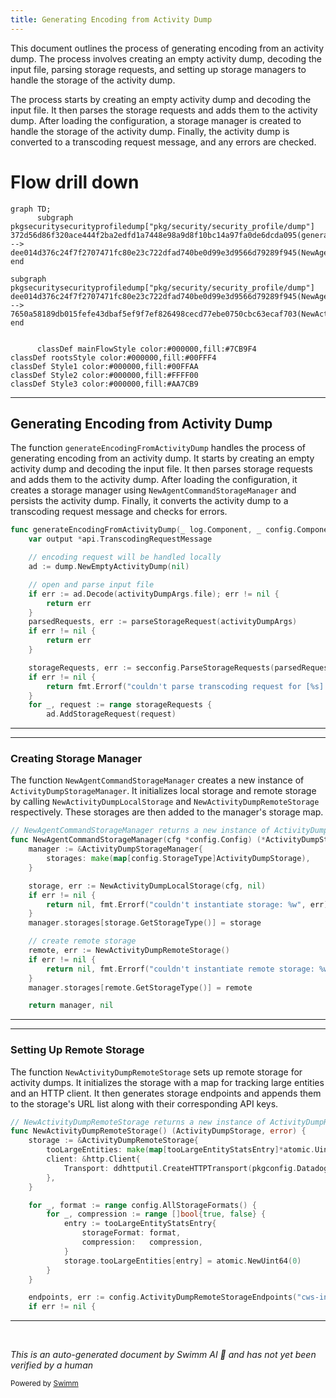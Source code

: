 ```yaml
---
title: Generating Encoding from Activity Dump
---
```

This document outlines the process of generating encoding from an activity dump. The process involves creating an empty activity dump, decoding the input file, parsing storage requests, and setting up storage managers to handle the storage of the activity dump.

The process starts by creating an empty activity dump and decoding the input file. It then parses the storage requests and adds them to the activity dump. After loading the configuration, a storage manager is created to handle the storage of the activity dump. Finally, the activity dump is converted to a transcoding request message, and any errors are checked.

# Flow drill down

```mermaid
graph TD;
      subgraph pkgsecuritysecurityprofiledump["pkg/security/security_profile/dump"]
372d56d86f320ace444f2ba2edfd1a7448e98a9d8f10bc14a97fa0de6dcda095(generateEncodingFromActivityDump):::mainFlowStyle --> dee014d376c24f7f2707471fc80e23c722dfad740be0d99e3d9566d79289f945(NewAgentCommandStorageManager):::mainFlowStyle
end

subgraph pkgsecuritysecurityprofiledump["pkg/security/security_profile/dump"]
dee014d376c24f7f2707471fc80e23c722dfad740be0d99e3d9566d79289f945(NewAgentCommandStorageManager):::mainFlowStyle --> 7650a58189db015fefe43dbaf5ef9f7ef826498cecd77ebe0750cbc63ecaf703(NewActivityDumpRemoteStorage):::mainFlowStyle
end


      classDef mainFlowStyle color:#000000,fill:#7CB9F4
classDef rootsStyle color:#000000,fill:#00FFF4
classDef Style1 color:#000000,fill:#00FFAA
classDef Style2 color:#000000,fill:#FFFF00
classDef Style3 color:#000000,fill:#AA7CB9
```

<SwmSnippet path="/cmd/system-probe/subcommands/runtime/activity_dump.go" line="363">

---

## Generating Encoding from Activity Dump

The function <SwmToken path="cmd/system-probe/subcommands/runtime/activity_dump.go" pos="363:2:2" line-data="func generateEncodingFromActivityDump(_ log.Component, _ config.Component, _ secrets.Component, activityDumpArgs *activityDumpCliParams) error {">`generateEncodingFromActivityDump`</SwmToken> handles the process of generating encoding from an activity dump. It starts by creating an empty activity dump and decoding the input file. It then parses storage requests and adds them to the activity dump. After loading the configuration, it creates a storage manager using <SwmToken path="pkg/security/security_profile/dump/storage_manager.go" pos="54:2:2" line-data="// NewAgentCommandStorageManager returns a new instance of ActivityDumpStorageManager">`NewAgentCommandStorageManager`</SwmToken> and persists the activity dump. Finally, it converts the activity dump to a transcoding request message and checks for errors.

```go
func generateEncodingFromActivityDump(_ log.Component, _ config.Component, _ secrets.Component, activityDumpArgs *activityDumpCliParams) error {
	var output *api.TranscodingRequestMessage

	// encoding request will be handled locally
	ad := dump.NewEmptyActivityDump(nil)

	// open and parse input file
	if err := ad.Decode(activityDumpArgs.file); err != nil {
		return err
	}
	parsedRequests, err := parseStorageRequest(activityDumpArgs)
	if err != nil {
		return err
	}

	storageRequests, err := secconfig.ParseStorageRequests(parsedRequests)
	if err != nil {
		return fmt.Errorf("couldn't parse transcoding request for [%s]: %v", ad.GetSelectorStr(), err)
	}
	for _, request := range storageRequests {
		ad.AddStorageRequest(request)
```

---

</SwmSnippet>

<SwmSnippet path="/pkg/security/security_profile/dump/storage_manager.go" line="54">

---

### Creating Storage Manager

The function <SwmToken path="pkg/security/security_profile/dump/storage_manager.go" pos="54:2:2" line-data="// NewAgentCommandStorageManager returns a new instance of ActivityDumpStorageManager">`NewAgentCommandStorageManager`</SwmToken> creates a new instance of <SwmToken path="pkg/security/security_profile/dump/storage_manager.go" pos="54:14:14" line-data="// NewAgentCommandStorageManager returns a new instance of ActivityDumpStorageManager">`ActivityDumpStorageManager`</SwmToken>. It initializes local storage and remote storage by calling <SwmToken path="pkg/security/security_profile/dump/storage_manager.go" pos="60:8:8" line-data="	storage, err := NewActivityDumpLocalStorage(cfg, nil)">`NewActivityDumpLocalStorage`</SwmToken> and <SwmToken path="pkg/security/security_profile/dump/storage_manager.go" pos="67:8:8" line-data="	remote, err := NewActivityDumpRemoteStorage()">`NewActivityDumpRemoteStorage`</SwmToken> respectively. These storages are then added to the manager's storage map.

```go
// NewAgentCommandStorageManager returns a new instance of ActivityDumpStorageManager
func NewAgentCommandStorageManager(cfg *config.Config) (*ActivityDumpStorageManager, error) {
	manager := &ActivityDumpStorageManager{
		storages: make(map[config.StorageType]ActivityDumpStorage),
	}

	storage, err := NewActivityDumpLocalStorage(cfg, nil)
	if err != nil {
		return nil, fmt.Errorf("couldn't instantiate storage: %w", err)
	}
	manager.storages[storage.GetStorageType()] = storage

	// create remote storage
	remote, err := NewActivityDumpRemoteStorage()
	if err != nil {
		return nil, fmt.Errorf("couldn't instantiate remote storage: %w", err)
	}
	manager.storages[remote.GetStorageType()] = remote

	return manager, nil
```

---

</SwmSnippet>

<SwmSnippet path="/pkg/security/security_profile/dump/remote_storage.go" line="47">

---

### Setting Up Remote Storage

The function <SwmToken path="pkg/security/security_profile/dump/remote_storage.go" pos="47:2:2" line-data="// NewActivityDumpRemoteStorage returns a new instance of ActivityDumpRemoteStorage">`NewActivityDumpRemoteStorage`</SwmToken> sets up remote storage for activity dumps. It initializes the storage with a map for tracking large entities and an HTTP client. It then generates storage endpoints and appends them to the storage's URL list along with their corresponding API keys.

```go
// NewActivityDumpRemoteStorage returns a new instance of ActivityDumpRemoteStorage
func NewActivityDumpRemoteStorage() (ActivityDumpStorage, error) {
	storage := &ActivityDumpRemoteStorage{
		tooLargeEntities: make(map[tooLargeEntityStatsEntry]*atomic.Uint64),
		client: &http.Client{
			Transport: ddhttputil.CreateHTTPTransport(pkgconfig.Datadog()),
		},
	}

	for _, format := range config.AllStorageFormats() {
		for _, compression := range []bool{true, false} {
			entry := tooLargeEntityStatsEntry{
				storageFormat: format,
				compression:   compression,
			}
			storage.tooLargeEntities[entry] = atomic.NewUint64(0)
		}
	}

	endpoints, err := config.ActivityDumpRemoteStorageEndpoints("cws-intake.", "secdump", logsconfig.DefaultIntakeProtocol, "cloud-workload-security")
	if err != nil {
```

---

</SwmSnippet>

&nbsp;

*This is an auto-generated document by Swimm AI 🌊 and has not yet been verified by a human*

<SwmMeta version="3.0.0" repo-id="Z2l0aHViJTNBJTNBZGF0YWRvZy1hZ2VudCUzQSUzQVN3aW1tLURlbW8=" repo-name="datadog-agent"><sup>Powered by [Swimm](/)</sup></SwmMeta>
